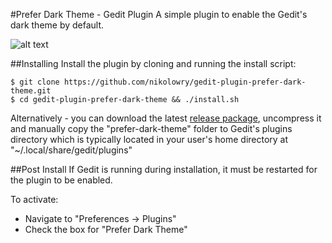 #Prefer Dark Theme - Gedit Plugin
A simple plugin to enable the Gedit's dark theme by default.

![alt text](http://media.giphy.com/media/xTiTnFChKuGs2SsR7W/giphy.gif "Prefer Dark Theme - Gedit Plugin")

##Installing
Install the plugin by cloning and running the install script:
```
$ git clone https://github.com/nikolowry/gedit-plugin-prefer-dark-theme.git
$ cd gedit-plugin-prefer-dark-theme && ./install.sh
```
Alternatively - you can download the latest [release package](https://github.com/nikolowry/nikolowry/gedit-plugin-prefer-dark-theme/releases), uncompress it and manually copy the "prefer-dark-theme" folder to Gedit's plugins directory which is typically located in your user's home directory at "~/.local/share/gedit/plugins"

##Post Install
If Gedit is running during installation, it must be restarted for the plugin to be enabled. 

To activate: 
 - Navigate to "Preferences -> Plugins"
 - Check the box for "Prefer Dark Theme"
